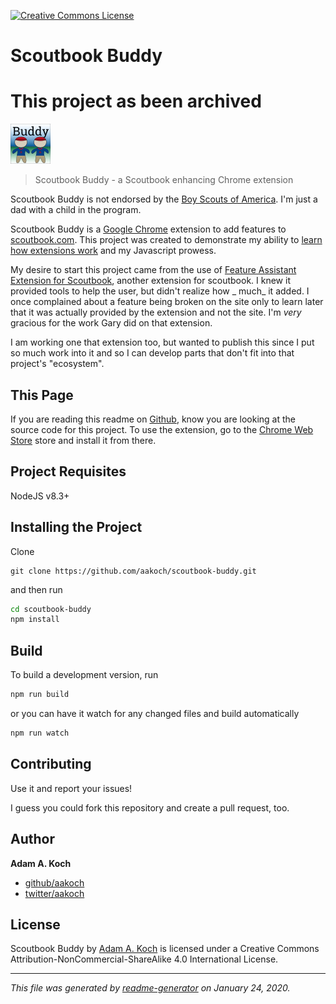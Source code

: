 <a rel="license" href="http://creativecommons.org/licenses/by-nc-sa/4.0/"><img alt="Creative Commons License" style="border-width:0" src="https://i.creativecommons.org/l/by-nc-sa/4.0/88x31.png" /></a>

# Scoutbook Buddy

# This project as been archived

[![Scoutbook Buddy](https://github.com/aakoch/scoutbook-buddy/blob/master/src/icons/icon_64.png?raw=true)](https://github.com/aakoch/scoutbook-buddy) 
> Scoutbook Buddy - a Scoutbook enhancing Chrome extension

Scoutbook Buddy is not endorsed by the [Boy Scouts of America](https://www.scouting.org/). I'm just a dad with a child in the program.

Scoutbook Buddy is a [Google Chrome](https://www.google.com/chrome/) extension to add features to 
[scoutbook.com](https://www.scoutbook.com/). 
This project was created to demonstrate my ability to [learn how extensions work](https://developer.chrome.com/extensions) and my Javascript prowess.

My desire to start this project came from the use of 
[Feature Assistant Extension for Scoutbook](https://chrome.google.com/webstore/detail/feature-assistant-extensi/paemmmaolgojladlndlbpgjpmflfcjoa), 
another extension for scoutbook. I knew it provided tools to help the user, but didn't realize how _
much_ it added. I once complained about a feature being 
broken on the site only to learn later that it was actually provided by the 
extension and not the site. I'm _very_ gracious for the work Gary did on that extension.

I am working one that extension too, but wanted to publish this since I
put so much work into it and so I can develop parts that don't fit into that 
project's "ecosystem".

## This Page
If you are reading this readme on [Github](https://github.com/aakoch/scoutbook-buddy), 
know you are looking at the source code for this project. 
To use the extension, go to the [Chrome Web Store](https://chrome.google.com/webstore/category/extensions) store and install it from there.

## Project Requisites
NodeJS v8.3+

## Installing the Project

Clone
```
git clone https://github.com/aakoch/scoutbook-buddy.git
```
and then run
```sh
cd scoutbook-buddy
npm install
```

## Build

To build a development version, run 

```sh
npm run build
```

or you can have it watch for any changed files and build automatically

```sh
npm run watch
```

## Contributing

Use it and report your issues! 

I guess you could fork this repository and create a pull request, too.

## Author

**Adam A. Koch**

* [github/aakoch](https://github.com/aakoch)
* [twitter/aakoch](http://twitter.com/aakoch)

## License

Scoutbook Buddy by [Adam A. Koch](aakoch) is licensed under a Creative Commons Attribution-NonCommercial-ShareAlike 4.0 International License.


***

_This file was generated by [readme-generator](https://github.com/jonschlinkert/readme-generator) on January 24, 2020._
